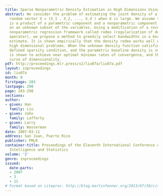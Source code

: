 ```yaml
---
title: Sparse Nonparametric Density Estimation in High Dimensions Using the Rodeo
abstract: We consider the problem of estimating the joint density of a d-dimensional
  random vector X = (X_1 , X_2, ..., X_d ) when d is large. We assume that the density
  is a product of a parametric component and a nonparametric component which depends
  on an unknown subset of the variables. Using a modification of a recently developed
  nonparametric regression framework called rodeo (regularization of derivative expectation
  operator), we propose a method to greedily select bandwidths in a kernel density
  estimate. It is shown empirically that the density rodeo works well even for very
  high dimensional problems. When the unknown density function satisfies a suitably
  defined sparsity condition, and the parametric baseline density is smooth, the approach
  is shown to achieve near optimal minimax rates of convergence, and thus avoids the
  curse of dimensionality.
pdf: http://proceedings.mlr.press/v2/liu07a/liu07a.pdf
layout: inproceedings
id: liu07a
month: 0
firstpage: 283
lastpage: 290
page: 283-290
sections: 
author:
- given: Han
  family: Liu
- given: John
  family: Lafferty
- given: Larry
  family: Wasserman
date: 2007-03-11
address: San Juan, Puerto Rico
publisher: PMLR
container-title: Proceedings of the Eleventh International Conference on Artificial
  Intelligence and Statistics
volume: '2'
genre: inproceedings
issued:
  date-parts:
  - 2007
  - 3
  - 11
# Format based on citeproc: http://blog.martinfenner.org/2013/07/30/citeproc-yaml-for-bibliographies/
---
```


